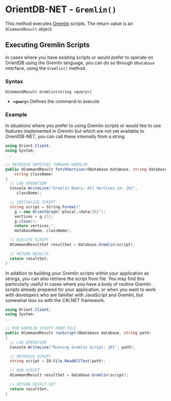 
# OrientDB-NET - `Gremlin()`

This method executes [Gremlin](../gremlin/Gremlin.md) scripts.  The return value is an `OCommandResult` object.

## Executing Gremlin Scripts

In cases where you have existing scripts or would prefer to operate on OrientDB using the Gremlin language, you can do so through `ODatabase` interface, using the `Gremlin()` method.

### Syntax

```
OCommandResult Gremlin(string <query>)
```

- **`<query>`** Defines the command to execute

### Example

In situations where you prefer to using Gremlin scripts or would like to use features implemented in Gremlin but which are not yet available to OrientDB-NET, you can call these internally from a string.

```csharp
using Orient.Client;
using System;
...

// RETRIEVE VERTICES THROUGH GREMLIN
public OCommandResult fetchVertices(ODatabase database, string databaseName,
    string className)
{
  // LOG OPERATION
  Console.WriteLine("Gremlin Query: All Vertices in: {0}",
     className);

  // INITIALIZE SCRIPT
  string script = String.Format("
    g = new OrientGraph('plocal:/data/{0}');
    vertices = g.{1};
    g.close();
    return vertices;",
    databaseName, className);

  // EXECUTE SCRIPT
  OCommandResultSet resultSet = database.Gremlin(script);

  // RETURN RESULTS
  return resultSet;
}
```

In addition to building your Gremlin scripts within your application as strings, you can also retrieve the script from file.  You may find this particularly useful in cases where you have a body of routine Gremlin scripts already prepared for your application, or when you want to work with developers who are familiar with JavaScript and Gremlin, but somewhat less so with the C#/.NET framework.

```csharp
using Orient.Client;
using System;
...

// RUN GREMLIN SCRIPT FROM FILE
public OCommandResult runScript(ODatabase database, string path)
{
  // LOG OPERATION
  Console.WriteLine("Running Gremlin Script: {0}", path);

  // RETRIEVE SCRIPT
  string script = IO.File.ReadAllText(path);

  // RUN SCRIPT
  OCommandResult resultSet = database.Gremlin(script);

  // RETURN RESULT-SET
  return resultSet;
}
```
